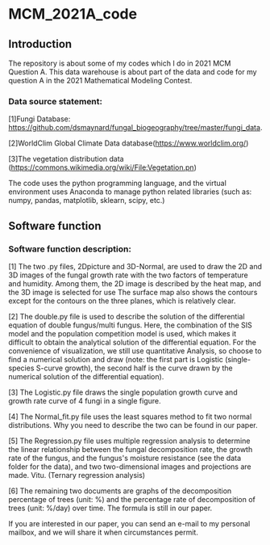 # MCM_2021A_code

## Introduction
The repository is about some of my codes which I do in 2021 MCM Question A.
This data warehouse is about part of the data and code for my question A in the 2021 Mathematical Modeling Contest.

### Data source statement:

[1]Fungi Database: https://github.com/dsmaynard/fungal_biogeography/tree/master/fungi_data.

[2]WorldClim Global Climate Data database(https://www.worldclim.org/)

[3]The vegetation distribution data (https://commons.wikimedia.org/wiki/File:Vegetation.pn)

The code uses the python programming language, and the virtual environment uses Anaconda to manage python related libraries (such as: numpy, pandas, matplotlib, sklearn, scipy, etc.)

## Software function
### Software function description:

[1] The two .py files, 2Dpicture and 3D-Normal, are used to draw the 2D and 3D images of the fungal growth rate with the two factors of temperature and humidity. Among them, the 2D image is described by the heat map, and the 3D image is selected for use The surface map also shows the contours except for the contours on the three planes, which is relatively clear.

[2] The double.py file is used to describe the solution of the differential equation of double fungus/multi fungus. Here, the combination of the SIS model and the population competition model is used, which makes it difficult to obtain the analytical solution of the differential equation. For the convenience of visualization, we still use quantitative Analysis, so choose to find a numerical solution and draw (note: the first part is Logistic (single-species S-curve growth), the second half is the curve drawn by the numerical solution of the differential equation).

[3] The Logistic.py file draws the single population growth curve and growth rate curve of 4 fungi in a single figure.

[4] The Normal_fit.py file uses the least squares method to fit two normal distributions. Why you need to describe the two can be found in our paper.

[5] The Regression.py file uses multiple regression analysis to determine the linear relationship between the fungal decomposition rate, the growth rate of the fungus, and the fungus's moisture resistance (see the data folder for the data), and two two-dimensional images and projections are made. Vitu. (Ternary regression analysis)

[6] The remaining two documents are graphs of the decomposition percentage of trees (unit: %) and the percentage rate of decomposition of trees (unit: %/day) over time. The formula is still in our paper.

If you are interested in our paper, you can send an e-mail to my personal mailbox, and we will share it when circumstances permit.